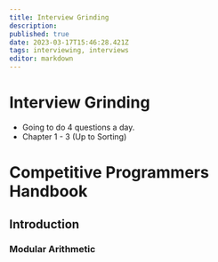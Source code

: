 ```yaml
---
title: Interview Grinding
description: 
published: true
date: 2023-03-17T15:46:28.421Z
tags: interviewing, interviews
editor: markdown
---
```


# Interview Grinding
- Going to do 4 questions a day. 
- Chapter 1 - 3 (Up to Sorting)

# Competitive Programmers Handbook
## Introduction
### Modular Arithmetic